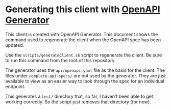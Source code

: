 # Generating this client with [OpenAPI Generator](https://openapi-generator.tech/)
This client is created with OpenAPI Generator. This document shows the command used to regenerate the client when the OpenAPI spec has been updated.

Use the `scripts/generateClient.sh` script to regenerate the client. Be sure to run this command from the root of this repository.

The generator uses the `api/openapi.yaml` file as the basis for the client. The files under `complete-api-specs/` are not used by the generator. They are just available to view as an easier way to look through the spec for an individual endpoint.

This generates a `test/` directory that, so far, I haven't been able to get working correctly. So the script just removes that directory (for now).
